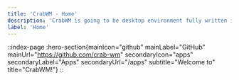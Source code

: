 ```yaml
---
title: 'CrabWM - Home'
description: 'CrabWM is going to be desktop environment fully written in Rust programming language.'
label: 'Home'
---
```


::index-page
  :hero-section{mainIcon="github" mainLabel="GitHub" mainUrl="https://github.com/crab-wm" secondaryIcon="apps" secondaryLabel="Apps" secondaryUrl="/apps" subtitle="Welcome to" title="CrabWM!"}
::

